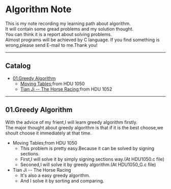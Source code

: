 # Algorithm Note
This is my note recording my learning path about algorithm.  
It will contain some gread problems and my solution thought.  
You can think it is a report about solving problems.  
Almost programs will be achieved by C language. 
If you find something is wrong,please send E-mail to me.Thank you!
****
## Catalog
* [01.Greedy Algorithm](http://github.com/AuthurExcalbern/AlgorithmNote/tree/master/Greedy_Algorithm)
    * [Moving Tables](http://acm.hdu.edu.cn/showproblem.php?pid=1050);from HDU 1050
    * [Tian Ji -- The Horse Racing](http://acm.hdu.edu.cn/showproblem.php?pid=1052);from HDU 1052
****

01.Greedy Algorithm
----------------------
With the advice of my frient,I will learn greedy algorithm firstly.  
The major thought about greedy algorithm is that if it is the best choose,we shoult choose it immediately at that time.

* Moving Tables;from HDU 1050
    * This problem is pretty easy.Because it can be solved by signing sections.  
    * First,I will solve it by simply signing sections way.(At HDU1050.c file)
    * Seconed,I will solve it by greedy algorithm.(At HDU1050_G.c file)
* Tian Ji -- The Horse Racing
    * It's also a easy greedy algorithm.
    * And I solve it by sorting and comparing.
